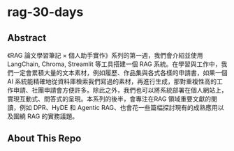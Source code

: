 # rag-30-days

## Abstract
《RAG 論文學習筆記 × 個人助手實作》系列的第一週，我們會介紹並使用 LangChain, Chroma, Streamlit 等工具搭建一個 RAG 系統。在學習與工作中，我們一定會累積大量的文本素材，例如履歷、作品集與各式各樣的申請書，如果一個 AI 系統能精確地從資料庫檢索我們寫過的素材，再進行生成，那對重複性高的工作申請、社團申請會方便許多。除此之外，我們也可以將系統部署在個人網站上，實現互動式、問答式的呈現。本系列的後半，會專注在RAG 領域重要文獻的閱讀，例如 DPR、HyDE 和 Agentic RAG、也會花一些篇幅探討現有的成熟應用以及圍繞 RAG 的實務議題。

## About This Repo 
